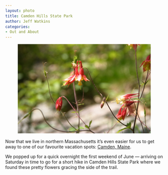 ```yaml
---
layout: photo
title: Camden Hills State Park
author: Jeff Watkins
categories:
- Out and About
---
```


<figure><img class="photo" src="/photos/IMG_2097.jpg"></figure>

Now that we live in northern Massachusetts it’s even easier for us to get away
to one of our favourite vacation spots: [Camden, Maine][1].

We popped up for a quick overnight the first weekend of June — arriving on
Saturday in time to go for a short hike in Camden Hills State Park where we
found these pretty flowers gracing the side of the trail.

   [1]: http://www.camdenme.org/

